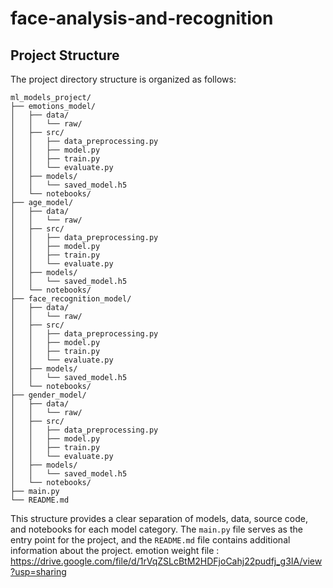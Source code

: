 # face-analysis-and-recognition
## Project Structure

The project directory structure is organized as follows:

```
ml_models_project/
├── emotions_model/
│   ├── data/
│   │   └── raw/
│   ├── src/
│   │   ├── data_preprocessing.py
│   │   ├── model.py
│   │   ├── train.py
│   │   └── evaluate.py
│   ├── models/
│   │   └── saved_model.h5
│   └── notebooks/
├── age_model/
│   ├── data/
│   │   └── raw/
│   ├── src/
│   │   ├── data_preprocessing.py
│   │   ├── model.py
│   │   ├── train.py
│   │   └── evaluate.py
│   ├── models/
│   │   └── saved_model.h5
│   └── notebooks/
├── face_recognition_model/
│   ├── data/
│   │   └── raw/
│   ├── src/
│   │   ├── data_preprocessing.py
│   │   ├── model.py
│   │   ├── train.py
│   │   └── evaluate.py
│   ├── models/
│   │   └── saved_model.h5
│   └── notebooks/
├── gender_model/
│   ├── data/
│   │   └── raw/
│   ├── src/
│   │   ├── data_preprocessing.py
│   │   ├── model.py
│   │   ├── train.py
│   │   └── evaluate.py
│   ├── models/
│   │   └── saved_model.h5
│   └── notebooks/
├── main.py
└── README.md
```

This structure provides a clear separation of models, data, source code, and notebooks for each model category. The `main.py` file serves as the entry point for the project, and the `README.md` file contains additional information about the project.
emotion weight file : https://drive.google.com/file/d/1rVqZSLcBtM2HDFjoCahj22pudfj_g3IA/view?usp=sharing